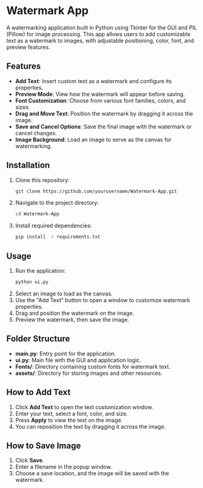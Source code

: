 
# Watermark App

A watermarking application built in Python using Tkinter for the GUI and PIL (Pillow) for image processing. This app allows users to add customizable text as a watermark to images, with adjustable positioning, color, font, and preview features.

## Features

- **Add Text**: Insert custom text as a watermark and configure its properties.
- **Preview Mode**: View how the watermark will appear before saving.
- **Font Customization**: Choose from various font families, colors, and sizes.
- **Drag and Move Text**: Position the watermark by dragging it across the image.
- **Save and Cancel Options**: Save the final image with the watermark or cancel changes.
- **Image Background**: Load an image to serve as the canvas for watermarking.
  
## Installation

1. Clone this repository:
   ```bash
   git clone https://github.com/yourusername/Watermark-App.git
   ```
2. Navigate to the project directory:
   ```bash
   cd Watermark-App
   ```
3. Install required dependencies:
   ```bash
   pip install -r requirements.txt
   ```

## Usage

1. Run the application:
   ```bash
   python ui.py
   ```
2. Select an image to load as the canvas.
3. Use the "Add Text" button to open a window to customize watermark properties.
4. Drag and position the watermark on the image.
5. Preview the watermark, then save the image.

## Folder Structure

- **main.py**: Entry point for the application.
- **ui.py**: Main file with the GUI and application logic.
- **Fonts/**: Directory containing custom fonts for watermark text.
- **assets/**: Directory for storing images and other resources.
  
## How to Add Text

1. Click **Add Text** to open the text customization window.
2. Enter your text, select a font, color, and size.
3. Press **Apply** to view the text on the image.
4. You can reposition the text by dragging it across the image.

## How to Save Image

1. Click **Save**.
2. Enter a filename in the popup window.
3. Choose a save location, and the image will be saved with the watermark.





